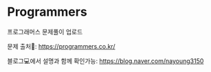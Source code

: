 # Programmers
프로그래머스 문제풀이 업로드


문제 출처🔎: https://programmers.co.kr/

블로그💻에서 설명과 함께 확인가능:
https://blog.naver.com/nayoung3150
